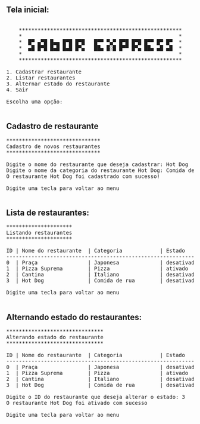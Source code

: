 ## Tela inicial:
<pre>

    ****************************************************
    *                                                  *
    *  █▀ ▄▀█ █▄▄ █▀█ █▀█   █▀▀ ▀▄▀ █▀█ █▀█ █▀▀ █▀ █▀  *
    *  ▄█ █▀█ █▄█ █▄█ █▀▄   ██▄ █░█ █▀▀ █▀▄ ██▄ ▄█ ▄█  *
    *                                                  *
    ****************************************************

1. Cadastrar restaurante
2. Listar restaurantes
3. Alternar estado do restaurante
4. Sair

Escolha uma opção:

</pre>
## Cadastro de restaurante
<pre>
******************************
Cadastro de novos restaurantes
******************************

Digite o nome do restaurante que deseja cadastrar: Hot Dog
Digite o nome da categoria do restaurante Hot Dog: Comida de rua
O restaurante Hot Dog foi cadastrado com sucesso!

Digite uma tecla para voltar ao menu 

</pre>
## Lista de restaurantes:
<pre>
*********************
Listando restaurantes
*********************

ID | Nome do restaurante  | Categoria            | Estado    
-------------------------------------------------------------
0  | Praça                | Japonesa             | desativado
1  | Pizza Suprema        | Pizza                | ativado
2  | Cantina              | Italiano             | desativado
3  | Hot Dog              | Comida de rua        | desativado

Digite uma tecla para voltar ao menu 

</pre>
## Alternando estado do restaurantes:
<pre>
*******************************
Alterando estado do restaurante
*******************************

ID | Nome do restaurante  | Categoria            | Estado    
-------------------------------------------------------------
0  | Praça                | Japonesa             | desativado
1  | Pizza Suprema        | Pizza                | ativado
2  | Cantina              | Italiano             | desativado
3  | Hot Dog              | Comida de rua        | desativado

Digite o ID do restaurante que deseja alterar o estado: 3
O restaurante Hot Dog foi ativado com sucesso

Digite uma tecla para voltar ao menu

</pre>